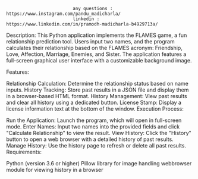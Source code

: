                              any questions : https://www.instagram.com/pandu_madicharla/
                             linkedin : https://www.linkedin.com/in/pramodh-madicharla-b4929713a/




Description:
This Python application implements the FLAMES game, a fun relationship prediction tool. Users input two names, and the program calculates their relationship based on the FLAMES acronym: Friendship, Love, Affection, Marriage, Enemies, and Sister. The application features a full-screen graphical user interface with a customizable background image.

Features:

Relationship Calculation: Determine the relationship status based on name inputs.
History Tracking: Store past results in a JSON file and display them in a browser-based HTML format.
History Management: View past results and clear all history using a dedicated button.
License Stamp: Display a license information text at the bottom of the window.
Execution Process:

Run the Application: Launch the program, which will open in full-screen mode.
Enter Names: Input two names into the provided fields and click "Calculate Relationship" to view the result.
View History: Click the "History" button to open a web browser with a detailed history of past results.
Manage History: Use the history page to refresh or delete all past results.
Requirements:

Python (version 3.6 or higher)
Pillow library for image handling
webbrowser module for viewing history in a browser
